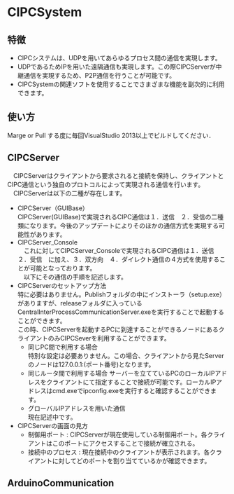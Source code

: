 # CIPCSystem

## 特徴
* CIPCシステムは、UDPを用いてあらゆるプロセス間の通信を実現します。
* UDPであるためIPを用いた遠隔通信も実現します。この際CIPCServerが中継通信を実現するため、P2P通信を行うことが可能です。
* CIPCSystemの関連ソフトを使用することでさまざまな機能を副次的に利用できます。  

## 使い方  
Marge or Pull する度に毎回VisualStudio 2013以上でビルドしてください．  

## CIPCServer
　CIPCServerはクライアントから要求されると接続を保持し、クライアントとCIPC通信という独自のプロトコルによって実現される通信を行います。  
　CIPCServerは以下の二種が存在します。  
* CIPCServer（GUIBase）  
CIPCServer(GUIBase)で実現されるCIPC通信は１．送信　２．受信の二種類になります。今後のアップデートによりそのほかの通信方式を実現する可能性があります。 
* CIPCServer_Console  
　これに対してCIPCServer_Consoleで実現されるCIPC通信は１．送信　２．受信　に加え、３．双方向　４．ダイレクト通信の４方式を使用することが可能となっております。  
　以下にその通信の手順を記述します。  
* CIPCServerのセットアップ方法  
特に必要はありません。Publishフォルダの中にインストーラ（setup.exe）がありますが、releaseフォルダに入っているCentralInterProcessCommunicationServer.exeを実行することで起動することができます。  
この時、CIPCServerを起動するPCに到達することができるノードにあるクライアントのみCIPCSeverを利用することができます。  
    * 同じPC間で利用する場合  
    特別な設定は必要ありません。この場合、クライアントから見たServerのノードは127.0.0.1:(ポート番号)となります。  
    * 同じルータ間で利用する場合
    サーバーを立てているPCのローカルIPアドレスをクライアントにて指定することで接続が可能です。ローカルIPアドレスはcmd.exeでipconfig.exeを実行すると確認することができます。  
    * グローバルIPアドレスを用いた通信  
    現在記述中です。  
* CIPCServerの画面の見方  
    * 制御用ポート : CIPCServerが現在使用している制御用ポート。各クライアントはこのポートにアクセスすることで接続が確立される。  
    * 接続中のプロセス : 現在接続中のクライアントが表示されます。各クライアントに対してどのポートを割り当てているかが確認できます。  

## ArduinoCommunication
